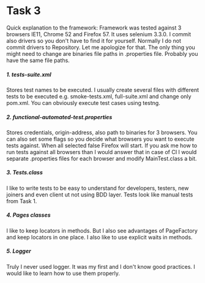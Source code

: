 # Task 3
Quick explanation to the framework: 
Framework was tested against 3 browsers IE11, Chrome 52 and Firefox 57. It uses selenium 3.3.0. I commit also drivers so you don't have to find it for yourself. Normally I do not commit drivers to Repository. Let me apologize for that.
The only thing you might need to change are binaries file paths in .properties file. Probably you have the same file paths.

##### 1. tests-suite.xml
Stores test names to be executed. I usually create several files with different tests to be executed e.g. smoke-tests.xml, full-suite.xml and change only pom.xml. You can obviously execute test cases using testng.
##### 2. functional-automated-test.properties
Stores credentials, origin-address, also path to binaries for 3 browsers.
You can also set some flags so you decide what browsers you want to execute tests against. When all selected false Firefox will start. If you ask me how to run tests against all browsers than I would answer that in case of CI I would separate .properties files for each browser and modify MainTest.class a bit.
##### 3. Tests.class 
I like to write tests to be easy to understand for developers, testers, new joiners and even client ut not using BDD layer. Tests look like manual tests from Task 1.
##### 4. Pages classes 
I like to keep locators in methods. But I also see advantages of PageFactory and keep locators in one place. I also like to use explicit waits in methods.
##### 5. Logger 
Truly I never used logger. It was my first and I don't know good practices. I would like to learn how to use them properly.